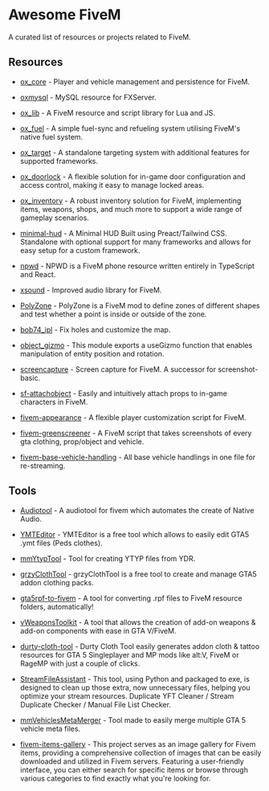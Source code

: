 # Awesome FiveM

A curated list of resources or projects related to FiveM.

## Resources

- [ox_core](https://github.com/CommunityOx/ox_core) - Player and vehicle management and persistence for FiveM.

- [oxmysql](https://github.com/CommunityOx/oxmysql) - MySQL resource for FXServer.

- [ox_lib](https://github.com/CommunityOx/ox_lib) - A FiveM resource and script library for Lua and JS.

- [ox_fuel](https://github.com/CommunityOx/ox_fuel) - A simple fuel-sync and refueling system utilising FiveM's native fuel system.

- [ox_target](https://github.com/CommunityOx/ox_target) - A standalone targeting system with additional features for supported frameworks.

- [ox_doorlock](https://github.com/CommunityOx/ox_doorlock) - A flexible solution for in-game door configuration and access control, making it easy to manage locked areas.

- [ox_inventory](https://github.com/CommunityOx/ox_inventory) - A robust inventory solution for FiveM, implementing items, weapons, shops, and much more to support a wide range of gameplay scenarios.

- [minimal-hud](https://github.com/ThatMadCap/minimal-hud) - A Minimal HUD Built using Preact/Tailwind CSS. Standalone with optional support for many frameworks and allows for easy setup for a custom framework.

- [npwd](https://github.com/project-error/npwd) - NPWD is a FiveM phone resource written entirely in TypeScript and React.

- [xsound](https://github.com/Xogy/xsound) - Improved audio library for FiveM.

- [PolyZone](https://github.com/mkafrin/PolyZone) - PolyZone is a FiveM mod to define zones of different shapes and test whether a point is inside or outside of the zone.

- [bob74_ipl](https://github.com/Bob74/bob74_ipl) - Fix holes and customize the map.

- [object_gizmo](https://github.com/DemiAutomatic/object_gizmo) - This module exports a useGizmo function that enables manipulation of entity position and rotation.

- [screencapture](https://github.com/itschip/screencapture) - Screen capture for FiveM. A successor for screenshot-basic.

- [sf-attachobject](https://github.com/scriptforge-gg/sf-attachobject) - Easily and intuitively attach props to in-game characters in FiveM.

- [fivem-appearance](https://github.com/pedr0fontoura/fivem-appearance) - A flexible player customization script for FiveM.

- [fivem-greenscreener](https://github.com/Bentix-cs/fivem-greenscreener) - A FiveM script that takes screenshots of every gta clothing, prop/object and vehicle.

- [fivem-base-vehicle-handling](https://github.com/jgscripts/fivem-base-vehicle-handling) - All base vehicle handlings in one file for re-streaming.

## Tools

- [Audiotool](https://github.com/Renewed-Scripts/Audiotool) - A audiotool for fivem which automates the create of Native Audio.

- [YMTEditor](https://github.com/grzybeek/YMTEditor) - YMTEditor is a free tool which allows to easily edit GTA5 .ymt files (Peds clothes).

- [mmYtypTool](https://github.com/mmleczek/mmYtypTool) - Tool for creating YTYP files from YDR.

- [grzyClothTool](https://github.com/grzybeek/grzyClothTool) - grzyClothTool is a free tool to create and manage GTA5 addon clothing packs.

- [gta5rpf-to-fivem](https://github.com/Avenze/rpf2fivem-repository) - A tool for converting .rpf files to FiveM resource folders, automatically!

- [vWeaponsToolkit](https://github.com/rubbertoe98/vWeaponsToolkit) - A tool that allows the creation of add-on weapons & add-on components with ease in GTA V/FiveM.

- [durty-cloth-tool](https://github.com/DurtyFree/durty-cloth-tool) - Durty Cloth Tool easily generates addon cloth & tattoo resources for GTA 5 Singleplayer and MP mods like alt:V, FiveM or RageMP with just a couple of clicks.

- [StreamFileAssistant](https://github.com/st860923/StreamFileAssistant) - This tool, using Python and packaged to exe, is designed to clean up those extra, now unnecessary files, helping you optimize your stream resources. Duplicate YFT Cleaner / Stream Duplicate Checker / Manual File List Checker.

- [mmVehiclesMetaMerger](https://github.com/mmleczek/mmVehiclesMetaMerger) - Tool made to easily merge multiple GTA 5 vehicle meta files.
  
- [fivem-items-gallery](https://github.com/bitc0de/fivem-items-gallery) - This project serves as an image gallery for Fivem items, providing a comprehensive collection of images that can be easily downloaded and utilized in Fivem servers. Featuring a user-friendly interface, you can either search for specific items or browse through various categories to find exactly what you're looking for.
